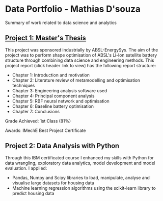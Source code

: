 # Data Portfolio - Mathias D'souza
Summary of work related to data science and analytics

## [Project 1: Master's Thesis](https://github.com/ds-mathias/thesis)

This project was sponsored industrially by ABSL-EnergySys. The aim of the project was to perform shape optimisation of ABSL's Li-Ion satellite battery structure through combining data science and engineering methods. This project report (click header link to view) has the following report structure:
- Chapter 1: Introduction and motivation
- Chapter 2: Literature review of metamodelling and optimisation techniques
- Chapter 3: Engineering analysis software used
- Chapter 4: Principal component analysis
- Chapter 5: RBF neural network and optimisation
- Chapter 6: Baseline battery optimisation
- Chapter 7: Conclusions

Grade Achieved: 1st Class (81%)

Awards: IMechE Best Project Certificate


## Project 2: Data Analysis with Python
Through this IBM certificated course I enhanced my skills with Python for data wrangling, exploratory data analytics, model development and model evaluation. I applied:
- Pandas, Numpy and Scipy libraries to load, manipulate, analyse and visualise large datasets for housing data
- Machine learning regression algorithms using the scikit-learn library to predict housing data
